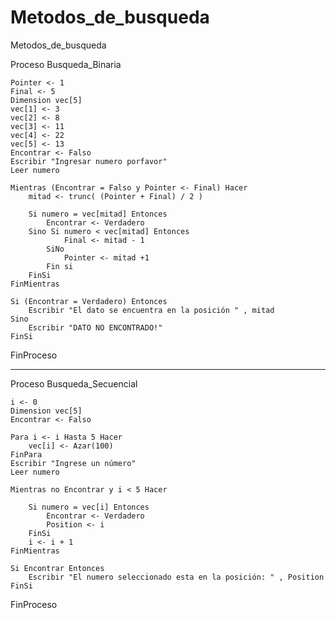 # Metodos_de_busqueda
Metodos_de_busqueda


Proceso Busqueda_Binaria
	
	Pointer <- 1
	Final <- 5
	Dimension vec[5]
	vec[1] <- 3
	vec[2] <- 8
	vec[3] <- 11
	vec[4] <- 22
	vec[5] <- 13
	Encontrar <- Falso
	Escribir "Ingresar numero porfavor"
	Leer numero
	
	Mientras (Encontrar = Falso y Pointer <- Final) Hacer
		mitad <- trunc( (Pointer + Final) / 2 )
		
		Si numero = vec[mitad] Entonces
			Encontrar <- Verdadero
		Sino Si numero < vec[mitad] Entonces
				Final <- mitad - 1	
			SiNo
				Pointer <- mitad +1
			Fin si
		FinSi
	FinMientras
	
	Si (Encontrar = Verdadero) Entonces
		Escribir "El dato se encuentra en la posición " , mitad
	Sino 
		Escribir "DATO NO ENCONTRADO!"
	FinSi
FinProceso	



-------------------------------------------------------------------------


Proceso Busqueda_Secuencial 
	
	i <- 0
	Dimension vec[5]
	Encontrar <- Falso
	
	Para i <- i Hasta 5 Hacer
		vec[i] <- Azar(100)
	FinPara
	Escribir "Ingrese un número"
	Leer numero
	
	Mientras no Encontrar y i < 5 Hacer
		
		Si numero = vec[i] Entonces
			Encontrar <- Verdadero
			Position <- i
		FinSi
		i <- i + 1
	FinMientras
	
	Si Encontrar Entonces
		Escribir "El numero seleccionado esta en la posición: " , Position
	FinSi
FinProceso	
